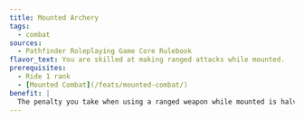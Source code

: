 ```yaml
---
title: Mounted Archery
tags:
  - combat
sources:
  - Pathfinder Roleplaying Game Core Rulebook
flavor_text: You are skilled at making ranged attacks while mounted.
prerequisites:
  - Ride 1 rank
  - [Mounted Combat](/feats/mounted-combat/)
benefit: |
  The penalty you take when using a ranged weapon while mounted is halved: --2 instead of --4 if your mount is taking a double move, and --4 instead of --8 if your mount is running.
---
```


